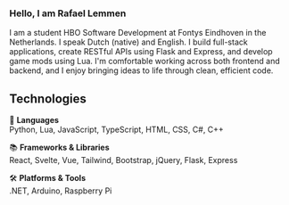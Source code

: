 ### Hello, I am Rafael Lemmen
I am a student HBO Software Development at Fontys Eindhoven in the Netherlands. I speak Dutch (native) and English. I build full-stack applications, create RESTful APIs using Flask and Express, and develop game mods using Lua. I'm comfortable working across both frontend and backend, and I enjoy bringing ideas to life through clean, efficient code.

## Technologies
:brain: **Languages**  
Python, Lua, JavaScript, TypeScript, HTML, CSS, C#, C++

:books: **Frameworks & Libraries**  
React, Svelte, Vue, Tailwind, Bootstrap, jQuery, Flask, Express

:hammer_and_wrench: **Platforms & Tools**  
.NET, Arduino, Raspberry Pi
